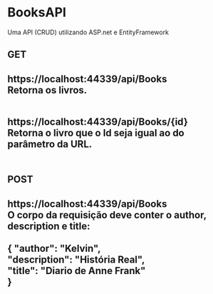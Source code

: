 # BooksAPI
Uma API (CRUD) utilizando ASP.net e EntityFramework

<h2>GET<h2/>
https://localhost:44339/api/Books <br>
Retorna os livros.
<br><br>

https://localhost:44339/api/Books/{id} <br>
Retorna o livro que o Id seja igual ao do parâmetro da URL.
<br><br>
  
<h2>POST<h2/>
https://localhost:44339/api/Books <br>
O corpo da requisição deve conter o author, description e title: <br><br>
{
  "author": "Kelvin", <br>
  "description": "História Real", <br>
  "title": "Diario de Anne Frank" <br>
}
